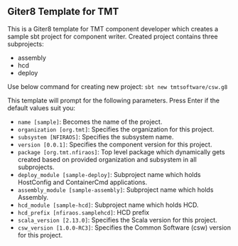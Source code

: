 ## Giter8 Template for TMT

This is a Giter8 template for TMT component developer which creates a sample sbt project for component writer.
Created project contains three subprojects:
 - assembly
 - hcd
 - deploy

Use below command for creating new project:
`sbt new tmtsoftware/csw.g8`

This template will prompt for the following parameters. Press Enter if the default values suit you:

 - `name [sample]`: Becomes the name of the project.
 - `organization [org.tmt]`: Specifies the organization for this project.
 - `subsystem [NFIRAOS]`: Specifies the subsystem name.
 - `version [0.0.1]`: Specifies the component version for this project.
 - `package [org.tmt.nfiraos]`: Top level package which dynamically gets created based on provided organization and subsystem in all subprojects.
 - `deploy_module [sample-deploy]`: Subproject name which holds HostConfig and ContainerCmd applications.
 - `assembly_module [sample-assembly]`: Subproject name which holds Assembly.
 - `hcd_module [sample-hcd]`: Subproject name which holds HCD.
 - `hcd_prefix [nfiraos.samplehcd]`: HCD prefix
 - `scala_version [2.13.0]`: Specifies the Scala version for this project.
 - `csw_version [1.0.0-RC3]`: Specifies the Common Software (csw) version for this project.